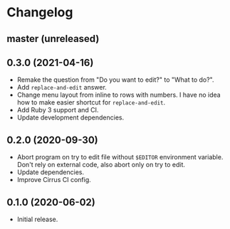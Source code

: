 # Changelog

## master (unreleased)

## 0.3.0 (2021-04-16)

*   Remake the question from "Do you want to edit?" to "What to do?".
*   Add `replace-and-edit` answer.
*   Change menu layout from inline to rows with numbers.
    I have no idea how to make easier shortcut for `replace-and-edit`.
*   Add Ruby 3 support and CI.
*   Update development dependencies.

## 0.2.0 (2020-09-30)

*   Abort program on try to edit file without `$EDITOR` environment variable.
    Don't rely on external code, also abort only on try to edit.
*   Update dependencies.
*   Improve Cirrus CI config.

## 0.1.0 (2020-06-02)

*   Initial release.
